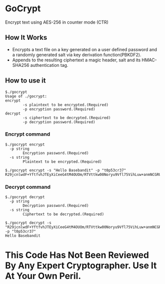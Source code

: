 # GoCrypt

Encrypt text using AES-256 in counter mode (CTR)

## How It Works

- Encrypts a text file on a key generated on a user defined password and a randomly generated salt via key derivation function(PBKDF2).
- Appends to the resulting ciphertext a magic header, salt and its HMAC-SHA256 authentication tag.

## How to use it

```
$./gocrypt
Usage of ./gocrypt:
encrypt
		-s plaintext to be encrypted.(Required)
		-p encryption password.(Required)
decrypt
		-s ciphertext to be decrypted.(Required)
		-p decryption password.(Required)
```

### Encrypt command

```
$./gocrypt encrypt
  -p string
    	Encryption password.(Required)
  -s string
    	Plaintext to be encrypted.(Required)

$./gocrypt encrypt -s "Hello Basebandit" -p "t0p53cr37"
R29jcnlwdF+YftfvhJTEyXiCeeG4tM4OUOm/RTVttkw00Noryu9Vfl75VihLuw+anmNCGRUCl9WLZ4DlXFvoppIqhe3bvjnAWERcyL4qwPM=
```

### Decrypt command

```
$./gocrypt decrypt
  -p string
    	Decryption password.(Required)
  -s string
    	Ciphertext to be decrypted.(Required)

$./gocrypt decrypt -s "R29jcnlwdF+YftfvhJTEyXiCeeG4tM4OUOm/RTVttkw00Noryu9Vfl75VihLuw+anmNCGRUCl9WLZ4DlXFvoppIqhe3bvjnAWERcyL4qwPM=" -p "t0p53cr37"
Hello Basebandit
```

# This Code Has Not Been Reviewed By Any Expert Cryptographer. Use It At Your Own Peril.
